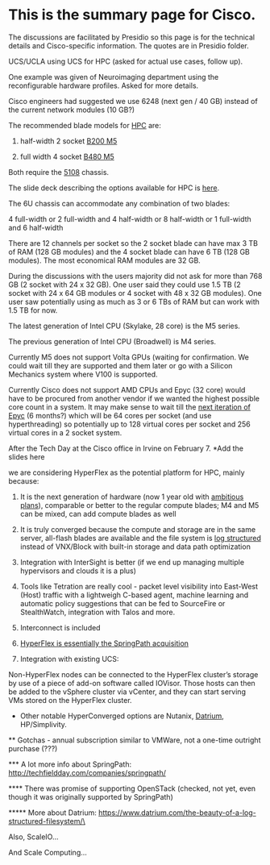 # This is the summary page for Cisco.

The discussions are facilitated by Presidio so this page is for the technical details and Cisco-specific information.
The quotes are in Presidio folder.

UCS/UCLA using UCS for HPC (asked for actual use cases, follow up).

One example was given of Neuroimaging department using the reconfigurable hardware profiles. Asked for more details.

Cisco engineers had suggested we use 6248 (next gen / 40 GB) instead of the current network modules (10 GB?)

The recommended blade models for [HPC](https://blogs.cisco.com/datacenter/cisco-ucs-delivers-industry-leading-gpu-density) are:

1) half-width 2 socket [B200 M5](https://github.com/Pomona-ITS/hpc/blob/master/design/vendors/Cisco/technical_documentation/datasheet-c78-739296.pdf)

2) full width 4 socket [B480 M5](https://github.com/Pomona-ITS/hpc/blob/master/design/vendors/Cisco/technical_documentation/datasheet-c78-739280.pdf)

Both require the [5108](https://github.com/Pomona-ITS/hpc/blob/master/design/vendors/Cisco/technical_documentation/spec_sheet_c17-644224.pdf) chassis.

The slide deck describing the options available for HPC is [here](https://github.com/Pomona-ITS/hpc/blob/master/design/vendors/Presidio/UCS-Customer%20Update%20.pdf).

The 6U chassis can accommodate any combination of two blades:

4 full-width 
or 2 full-width and 4 half-width 
or 8 half-width
or 1 full-width and 6 half-width

There are 12 channels per socket so the 2 socket blade can have max 3 TB of RAM (128 GB modules)
and the 4 socket blade can have 6 TB (128 GB modules).
The most economical RAM modules are 32 GB.

During the discussions with the users majority did not ask for more than 768 GB (2 socket with 24 x 32 GB).
One user said they could use 1.5 TB (2 socket with 24 x 64 GB modules or 4 socket with 48 x 32 GB modules).
One user saw potentially using as much as 3 or 6 TBs of RAM but can work with 1.5 TB for now.

The latest generation of Intel CPU (Skylake, 28 core) is the M5 series.

The previous generation of Intel CPU (Broadwell) is M4 series.

Currently M5 does not support Volta GPUs (waiting for confirmation. We could wait till they are supported and them later
or go with a Silicon Mechanics system where V100 is supported.

Currently Cisco does not support AMD CPUs and Epyc (32 core) would have to be procured from another vendor if we wanted
the highest possible core count in a system. It may make sense to wait till the [next iteration of Epyc](https://www.forbes.com/sites/davealtavilla/2017/10/31/amds-next-gen-big-iron-epyc-server-cpu-rumored-to-pack-64-cores-and-boatloads-of-cache/#dced82c5cc60) (6 months?)
which will be 64 cores per socket (and use hyperthreading) so potentially up to 128 virtual cores per socket and
256 virtual cores in a 2 socket system.



After the Tech Day at the Cisco office in Irvine on February 7. *Add the slides here

we are considering HyperFlex as the potential platform for HPC, mainly because:


1) It is the next generation of hardware (now 1 year old with [ambitious plans](https://github.com/Pomona-ITS/hpc/blob/master/design/vendors/Cisco/Image%20uploaded%20from%20iOS.jpg)), comparable or better to the regular compute blades; M4 and M5 can be mixed, can add compute blades as well


2) It is truly converged because the compute and storage are in the same server, all-flash blades are available and the file system is [log structured](https://en.wikipedia.org/wiki/Log-structured_file_system) instead of VNX/Block with built-in storage and data path optimization


3) Integration with InterSight is better (if we end up managing multiple hypervisors and clouds it is a plus)


4) Tools like Tetration are really cool - packet level visibility into East-West (Host) traffic with a lightweigh C-based agent, machine learning and automatic policy suggestions that can be fed to SourceFire or StealthWatch, integration with Talos and more.


5) Interconnect is included


6) [HyperFlex is essentially the SpringPath acquisition](http://geekfluent.com/2016/03/01/cisco-enters-hyperconverged-market-with-hyperflex/)

7) Integration with existing UCS:

Non-HyperFlex nodes can be connected to the HyperFlex cluster’s storage by use of a piece of add-on software called IOVisor. Those hosts can then be added to the vSphere cluster via vCenter, and they can start serving VMs stored on the HyperFlex cluster.



* Other notable HyperConverged options are Nutanix, [Datrium](https://www.datrium.com/datrium-dvx-system/), HP/Simplivity.

** Gotchas - annual subscription similar to VMWare, not a one-time outright purchase (???)

*** A lot more info about SpringPath: http://techfieldday.com/companies/springpath/

\**** There was promise of supporting OpenSTack (checked, not yet, even though it was originally supported by SpringPath)

\***** More about Datrium: https://www.datrium.com/the-beauty-of-a-log-structured-filesystem/\

Also, ScaleIO...

And Scale Computing...
